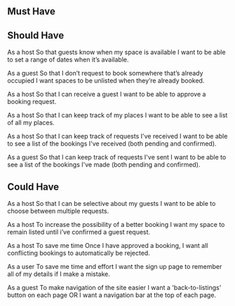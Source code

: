 Must Have
----------

<!-- As a user
So that I can see a personalised page
I want to be able to sign up. -->

<!-- As a user
So that my data is secure
I want to be able to sign in.

As a user
So that my data is secure
I want to be able to sign out. -->

<!-- As a host
So that i can attract possible tenant
I want to be able to list a space.

As a host
So that guests know how much a space is
I want to be able to add a price per night to my space. -->

<!-- As a guest
So that I can stay in a space
I want to be able to book any space for one night. -->

<!-- As a guest
So that I don't get awkward sleeping arrangements
I want spaces to be bookable by only one user at a time. -->

Should Have
-----------

<!-- As a host
So that I can advertise all of my places
I want to be able to list multiple spaces. -->

As a host
So that guests know when my space is available
I want to be able to set a range of dates when it’s available.

As a guest
So that I don’t request to book somewhere that’s already occupied
I want spaces to be unlisted when they’re already booked.

<!-- As a guest
So that I can express interest in a space
I want to be able to request to hire any space for one night. -->

As a host
So that I can receive a guest
I want to be able to approve a booking request.

As a host
So that I can keep track of my places
I want to be able to see a list of all my places.

As a host
So that I can keep track of requests I've received
I want to be able to see a list of the bookings I've received (both pending and confirmed).

As a guest
So that I can keep track of requests I've sent
I want to be able to see a list of the bookings I've made (both pending and confirmed).

Could Have
----------

<!-- As a host
So that I can easily distinguish between my listed places
I want to be able to name my different spaces.

As a host
So that I can attract guests
I want to be able to add a description to my space. -->

As a host
So that I can be selective about my guests
I want to be able to choose between multiple requests.

As a host
To increase the possibility of a better booking
I want my space to remain listed until i’ve confirmed a guest request.

As a host
To save me time
Once I have approved a booking, I want all conflicting bookings to automatically be rejected.

As a user
To save me time and effort
I want the sign up page to remember all of my details if I make a mistake.

As a guest
To make navigation of the site easier
I want a 'back-to-listings' button on each page    OR    I want a navigation bar at the top of each page.
